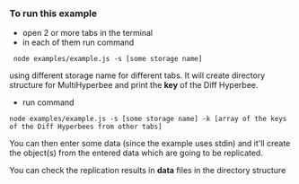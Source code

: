 ### To run this example
 - open 2 or more tabs in the terminal
 - in each of them run command 
```
 node examples/example.js -s [some storage name]
```
 using different storage name for different tabs. It will create directory structure for MultiHyperbee and print the **key** of the Diff Hyperbee.
 - run command 
 ```
 node examples/example.js -s [some storage name] -k [array of the keys of the Diff Hyperbees from other tabs]
 ```
You can then enter some data (since the example uses stdin) and it'll create the object(s) from the entered data which are going to be replicated.

You can check the replication results in **data** files in the directory structure
 
 
